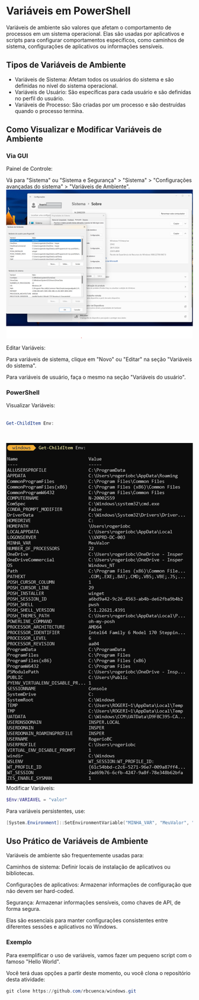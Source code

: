# Variáveis em PowerShell

Variáveis de ambiente são valores que afetam o comportamento de processos em um sistema operacional. Elas são usadas por aplicativos e scripts para configurar comportamentos específicos, como caminhos de sistema, configurações de aplicativos ou informações sensíveis.

## Tipos de Variáveis de Ambiente

* Variáveis de Sistema: Afetam todos os usuários do sistema e são definidas no nível do sistema operacional.
* Variáveis de Usuário: São específicas para cada usuário e são definidas no perfil do usuário.
* Variáveis de Processo: São criadas por um processo e são destruídas quando o processo termina.

## Como Visualizar e Modificar Variáveis de Ambiente

### Via GUI
Painel de Controle:

Vá para "Sistema" ou "Sistema e Segurança" > "Sistema" > "Configurações avançadas do sistema" > "Variáveis de Ambiente".
![Variáveis de Ambiente - GUI](img/img02-001.png)

Editar Variáveis:

Para variáveis de sistema, clique em "Novo" ou "Editar" na seção "Variáveis do sistema".

Para variáveis de usuário, faça o mesmo na seção "Variáveis do usuário".

### PowerShell
Visualizar Variáveis:


``` PowerShell

Get-ChildItem Env:

``` 
<br>

![Mostrar Variaveis](img/img02-002.png)
<br>
Modificar Variáveis:
``` PowerShell
$Env:VARIAVEL = "valor"
``` 

Para variáveis persistentes, use:

```powershell
[System.Environment]::SetEnvironmentVariable("MINHA_VAR", "MeuValor", "User")
``` 

## Uso Prático de Variáveis de Ambiente

Variáveis de ambiente são frequentemente usadas para:

Caminhos de sistema: Definir locais de instalação de aplicativos ou bibliotecas.

Configurações de aplicativos: Armazenar informações de configuração que não devem ser hard-coded.

Segurança: Armazenar informações sensíveis, como chaves de API, de forma segura.

Elas são essenciais para manter configurações consistentes entre diferentes sessões e aplicativos no Windows.

### Exemplo

Para exemplificar o uso de variáveis, vamos fazer um pequeno script com o famoso "Hello World".

Você terá duas opções a partir deste momento, ou você clona o repositório desta atividade:
``` PowerShell
git clone https://github.com/rbcuenca/windows.git
```